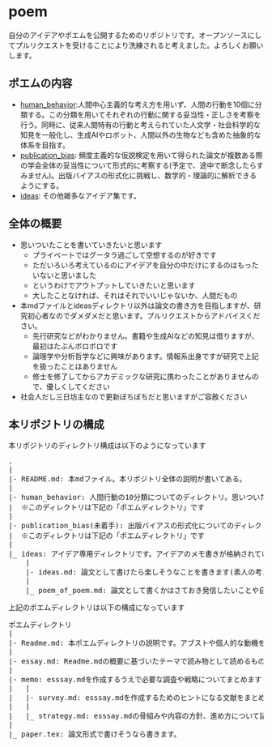 # poem
自分のアイデアやポエムを公開するためのリポジトリです。オープンソースにしてプルリクエストを受けることにより洗練されると考えました。よろしくお願いします。
## ポエムの内容
- [human_behavior](https://github.com/ko-ichimo-ri/poem/tree/main/human_behavior):人間中心主義的な考え方を用いず、人間の行動を10個に分類する。この分類を用いてそれぞれの行動に関する妥当性・正しさを考察を行う。同時に、従来人間特有の行動と考えられていた人文学・社会科学的な知見を一般化し、生成AIやロボット、人間以外の生物なども含めた抽象的な体系を目指す。
- [publication_bias](https://github.com/ko-ichimo-ri/poem/tree/main/publication_bias): 頻度主義的な仮説検定を用いて得られた論文が複数ある際の学会全体の妥当性について形式的に考察する(予定で、途中で断念したらすみません)。出版バイアスの形式化に挑戦し、数学的・理論的に解析できるようにする。
- [ideas](https://github.com/ko-ichimo-ri/poem/tree/main/ideas): その他雑多なアイデア集です。

## 全体の概要
- 思いついたことを書いていきたいと思います
  - プライベートではグータラ過ごして空想するのが好きです
  - ただいろいろ考えているのにアイデアを自分の中だけにするのはもったいないと思いました
  - というわけでアウトプットしていきたいと思います
  - 大したことなければ、それはそれでいいじゃないか、人間だもの
- 本mdファイルとideasディレクトリ以外は論文の書き方を目指しますが、研究初心者なのでダメダメだと思います。プルリクエストからアドバイスください。
  - 先行研究などがわかりません。書籍や生成AIなどの知見は借りますが、最初はたぶんボロボロです
  - 論理学や分析哲学などに興味があります。情報系出身ですが研究で上記を扱ったことはありません
  - 修士を修了してからアカデミックな研究に携わったことがありませんので、優しくしてください
- 社会人だし三日坊主なので更新ぼちぼちだと思いますがご容赦ください

## 本リポジトリの構成
本リポジトリのディレクトリ構成は以下のようになっています
<pre>
.
|
|- README.md: 本mdファイル。本リポジトリ全体の説明が書いてある。
|
|- human_behavior: 人間行動の10分類についてのディレクトリ。思いついたことを日々まとめます。
|  ※このディレクトリは下記の「ポエムディレクトリ」です
|
|- publication_bias(未着手): 出版バイアスの形式化についてのディレクトリ。human_behaviorがある程度書けたら着手します。
|  ※このディレクトリは下記の「ポエムディレクトリ」です
|
|_ ideas: アイデア専用ディレクトリです。アイデアのメモ書きが格納されています。
    |
    |- ideas.md: 論文として書けたら楽しそうなことを書きます(素人の考えですが・・・)
    |
    |_ poem_of_poem.md: 論文として書くかはさておき発信したいことや自己紹介(?)を書きます。
</pre>

上記のポエムディレクトリは以下の構成になっています
<pre>
ポエムディレクトリ
|
|- Readme.md: 本ポエムディレクトリの説明です。アブストや個人的な動機を書きます。(個人的な動機は論文のMotivationのように先人にのっかる形ではなく個人的な思いです。研究的な動機は他の文書に委ねます)
|
|- essay.md: Readme.mdの概要に基づいたテーマで読み物として読めるものにします。
|
|- memo: esssay.mdを作成するうえで必要な調査や戦略についてまとめます
|   |
|   |- survey.md: esssay.mdを作成するためのヒントになる文献をまとめます
|   |
|   |_ strategy.md: esssay.mdの骨組みや内容の方針、進め方について記載します
|
|_ paper.tex: 論文形式で書けそうなら書きます。
</pre>

